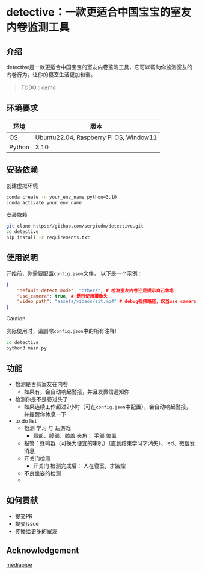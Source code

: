 detective：一款更适合中国宝宝的室友内卷监测工具
==================================================

## 介绍

detective是一款更适合中国宝宝的室友内卷监测工具，它可以帮助你监测室友的内卷行为，让你的寝室生活更加和谐。
> TODO：demo

## 环境要求
| 环境   | 版本                         |
| ------ | ---------------------------- |
| OS     | Ubuntu22.04, Raspberry Pi OS, Window11 |
| Python | 3.10                         |

## 安装依赖
创建虚拟环境
```bash
conda create -n your_env_name python=3.10
conda activate your_env_name
```
安装依赖
```bash
git clone https://github.com/sergiudm/detective.git
cd detective
pip install -r requirements.txt
```

## 使用说明
开始前，你需要配置`config.json`文件，
以下是一个示例：
```json
{
    "default_detect_mode": "others", # 检测室友内卷还是提示自己休息
    "use_camera": true, # 是否使用摄像头
    "video_path": "assets/videos/sit.mp4" # debug视频路径，仅当use_camera为false时有效
}
```
>[!CAUTION] 
实际使用时，请删除`config.json`中的所有注释!

```bash
cd detective
python3 main.py
```

## 功能
- 检测是否有室友在内卷
    - 如果有，会自动响起警报，并且发微信通知你
- 检测你是不是卷过头了
    - 如果连续工作超过2小时（可在`config.json`中配置），会自动响起警报，并提醒你休息一下
- to do list
  - 检测 学习 与 玩游戏
    - 肩部、髋部、膝盖 夹角； 手部 位置
  - 报警：蜂鸣器（可换为便宜的喇叭）（直到结束学习才消失）、led、微信发消息
  - 开关门检测
    - 开关门 检测完成后： 人在寝室，才监控
  - 不良坐姿的检测
  - 

## 如何贡献

- 提交PR
- 提交Issue
- 传播给更多的室友

## Acknowledgement
[mediapipe](https://github.com/google-ai-edge/mediapipe)